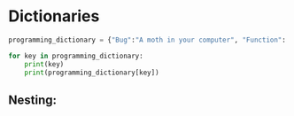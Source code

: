 # Dictionaries

```python
programming_dictionary = {"Bug":"A moth in your computer", "Function": "this function print values from 0 to 10"}

for key in programming_dictionary:
    print(key)
    print(programming_dictionary[key])
```

## Nesting: